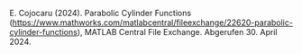E. Cojocaru (2024). Parabolic Cylinder Functions (https://www.mathworks.com/matlabcentral/fileexchange/22620-parabolic-cylinder-functions), MATLAB Central File Exchange. Abgerufen 30. April 2024. 